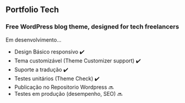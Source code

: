 <h2> Portfolio Tech</h2>
<h3> Free WordPress blog theme, designed for tech freelancers</h3>

<p> Em desenvolvimento...</p>
<ul> 
  <li>Design Básico responsivo &#10004;&#65039;</li>
  <li>Tema customizável (Theme Customizer support) &#10004;&#65039; </li>
  <li>Suporte a tradução &#10004;&#65039;</li>
  <li>Testes unitários (Theme Check) &#10004;&#65039; </li>
  <li>Publicação no Repositorio Wordpress 🔜 </li>
  <li>Testes em produção (desempenho, SEO) 🔜 </li>

</ul>
